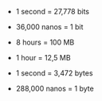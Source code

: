 - 1 second      = 27,778 bits
-  36,000 nanos =  1 bit

-  8 hours = 100 MB
-  1 hour  =  12,5 MB

- 1 second      =  3,472 bytes
- 288,000 nanos =  1 byte
